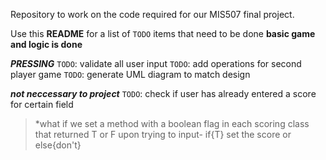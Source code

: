 Repository to work on the code required for our MIS507 final project.


Use this **README** for a list of `TODO` items that need to be done
**basic game and logic is done**

***PRESSING***
`TODO`: validate all user input
`TODO`: add operations for second player game
`TODO`: generate UML diagram to match design

***not neccessary to project***
`TODO`: check if user has already entered a score for certain field
>*what if we set a method with a boolean flag in each scoring class that returned T or F upon trying to input- if{T} set the score or else{don't}
        
